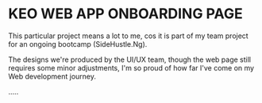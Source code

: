 # KEO WEB APP ONBOARDING PAGE

This particular project means a lot to me, cos it is part of my team project for an ongoing bootcamp (SideHustle.Ng).  

The designs we're produced by the UI/UX team, though the web page still requires some minor adjustments, I'm so proud of how far I've come on my Web development journey.


.....
